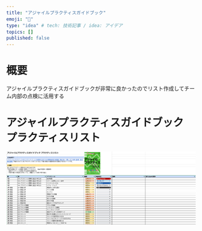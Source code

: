 ```yaml
---
title: "アジャイルプラクティスガイドブック"
emoji: "🎉"
type: "idea" # tech: 技術記事 / idea: アイデア
topics: []
published: false
---
```


# 概要

アジャイルプラクティスガイドブックが非常に良かったのでリスト作成してチーム内部の点検に活用する

# アジャイルプラクティスガイドブック プラクティスリスト

![](/images/practice_list/practice_list.png)
